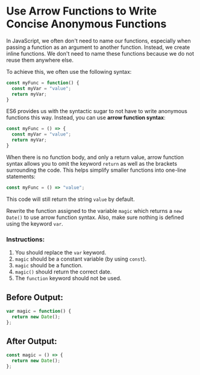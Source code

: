 # Use Arrow Functions to Write Concise Anonymous Functions

In JavaScript, we often don't need to name our functions, especially when passing a function as an argument to another function. Instead, we create inline functions. We don't need to name these functions because we do not reuse them anywhere else.

To achieve this, we often use the following syntax:

```javascript
const myFunc = function() {
  const myVar = "value";
  return myVar;
}
```

ES6 provides us with the syntactic sugar to not have to write anonymous functions this way. Instead, you can use **arrow function syntax**:

```javascript
const myFunc = () => {
  const myVar = "value";
  return myVar;
}
```

When there is no function body, and only a return value, arrow function syntax allows you to omit the keyword `return` as well as the brackets surrounding the code. This helps simplify smaller functions into one-line statements:

```javascript
const myFunc = () => "value";
```

This code will still return the string `value` by default.

Rewrite the function assigned to the variable `magic` which returns a `new Date()` to use arrow function syntax. Also, make sure nothing is defined using the keyword `var`.

### Instructions:
1. You should replace the `var` keyword.
2. `magic` should be a constant variable (by using `const`).
3. `magic` should be a function.
4. `magic()` should return the correct date.
5. The `function` keyword should not be used.

## Before Output:
```javascript
var magic = function() {
  return new Date();
};
```

## After Output:
```javascript
const magic = () => {
  return new Date();
};
```